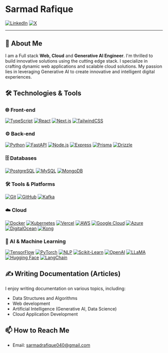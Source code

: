 # Sarmad Rafique

[![LinkedIn](https://img.shields.io/badge/-LinkedIn-blue?style=flat&logo=Linkedin&logoColor=white)](https://www.linkedin.com/in/sarmad426/)
[![X](https://img.shields.io/badge/X-%23000000.svg?style=for-the-badge&logo=X&logoColor=white)](https://x.com/SarmadRafique2)

---

## 🚀 About Me

I am a Full stack **Web, Cloud** and **Generative AI Engineer**. I'm thrilled to build innovative solutions using the cutting edge stack. I specialize in crafting dynamic web applications and scalable cloud solutions. My passion lies in leveraging Generative AI to create innovative and intelligent digital experiences.

## 🛠️ Technologies & Tools

### 🌐 Front-end

[![TypeScript](https://img.shields.io/badge/TypeScript-%23007ACC.svg?style=for-the-badge&logo=typescript&logoColor=white)](https://www.typescriptlang.org/)
[![React](https://img.shields.io/badge/React-%2320232a.svg?style=for-the-badge&logo=react&logoColor=%2361DAFB)](https://reactjs.org/)
[![Next.js](https://img.shields.io/badge/Next.js-black?style=for-the-badge&logo=next.js&logoColor=white)](https://nextjs.org/)
[![TailwindCSS](https://img.shields.io/badge/TailwindCSS-%2338B2AC.svg?style=for-the-badge&logo=tailwind-css&logoColor=white)](https://tailwindcss.com/)

### ⚙️ Back-end

[![Python](https://img.shields.io/badge/Python-%233776AB.svg?style=for-the-badge&logo=python&logoColor=white)](https://www.python.org/)
[![FastAPI](https://img.shields.io/badge/FastAPI-%2300C7B7.svg?style=for-the-badge&logo=fastapi&logoColor=white)](https://fastapi.tiangolo.com/)
[![Node.js](https://img.shields.io/badge/Node.js-%23339933.svg?style=for-the-badge&logo=nodedotjs&logoColor=white)](https://nodejs.org/)
[![Express](https://img.shields.io/badge/Express-%23000000.svg?style=for-the-badge&logo=express&logoColor=white)](https://expressjs.com/)
[![Prisma](https://img.shields.io/badge/Prisma-%232D3748.svg?style=for-the-badge&logo=prisma&logoColor=white)](https://www.prisma.io/)
[![Drizzle](https://img.shields.io/badge/Drizzle-%23FF6C37.svg?style=for-the-badge&logo=drizzle&logoColor=white)](https://drizzle.team/)

### 🗄️ Databases

[![PostgreSQL](https://img.shields.io/badge/PostgreSQL-%23336791.svg?style=for-the-badge&logo=postgresql&logoColor=white)](https://www.postgresql.org/)
[![MySQL](https://img.shields.io/badge/MySQL-%234479A1.svg?style=for-the-badge&logo=mysql&logoColor=white)](https://www.mysql.com/)
[![MongoDB](https://img.shields.io/badge/MongoDB-%2347A248.svg?style=for-the-badge&logo=mongodb&logoColor=white)](https://www.mongodb.com/)

### 🛠️ Tools & Platforms

[![Git](https://img.shields.io/badge/Git-%23F05032.svg?style=for-the-badge&logo=git&logoColor=white)](https://git-scm.com/)
[![GitHub](https://img.shields.io/badge/GitHub-%23181717.svg?style=for-the-badge&logo=github&logoColor=white)](https://github.com/)
[![Kafka](https://img.shields.io/badge/Kafka-%23231F20.svg?style=for-the-badge&logo=apachekafka&logoColor=white)](https://kafka.apache.org/)

### ☁️ Cloud

[![Docker](https://img.shields.io/badge/Docker-%232496ED.svg?style=for-the-badge&logo=docker&logoColor=white)](https://www.docker.com/)
[![Kubernetes](https://img.shields.io/badge/Kubernetes-%23326CE5.svg?style=for-the-badge&logo=kubernetes&logoColor=white)](https://kubernetes.io/)
[![Vercel](https://img.shields.io/badge/Vercel-%23000000.svg?style=for-the-badge&logo=vercel&logoColor=white)](https://vercel.com/)
[![AWS](https://img.shields.io/badge/AWS-%23232F3E.svg?style=for-the-badge&logo=amazon-aws&logoColor=white)](https://aws.amazon.com/)
[![Google Cloud](https://img.shields.io/badge/Google_Cloud-%234285F4.svg?style=for-the-badge&logo=google-cloud&logoColor=white)](https://cloud.google.com/)
[![Azure](https://img.shields.io/badge/Azure-%230072C6.svg?style=for-the-badge&logo=microsoft-azure&logoColor=white)](https://azure.microsoft.com/)
[![DigitalOcean](https://img.shields.io/badge/DigitalOcean-%230080FF.svg?style=for-the-badge&logo=digitalocean&logoColor=white)](https://www.digitalocean.com/)
[![Kong](https://img.shields.io/badge/Kong-%230A0FFF.svg?style=for-the-badge&logo=kong&logoColor=white)](https://konghq.com/)

### 🤖 AI & Machine Learning

[![TensorFlow](https://img.shields.io/badge/TensorFlow-%23FF6F00.svg?style=for-the-badge&logo=tensorflow&logoColor=white)](https://www.tensorflow.org/)
[![PyTorch](https://img.shields.io/badge/PyTorch-%23EE4C2C.svg?style=for-the-badge&logo=pytorch&logoColor=white)](https://pytorch.org/)
[![NLP](https://img.shields.io/badge/NLP-%230E0E0E.svg?style=for-the-badge&logo=nlp&logoColor=white)](https://en.wikipedia.org/wiki/Natural_language_processing)
[![Scikit-Learn](https://img.shields.io/badge/Scikit--Learn-%23F7931E.svg?style=for-the-badge&logo=scikit-learn&logoColor=white)](https://scikit-learn.org/)
[![OpenAI](https://img.shields.io/badge/OpenAI-%2341B883.svg?style=for-the-badge&logo=openai&logoColor=white)](https://openai.com/)
[![LLaMA](https://img.shields.io/badge/LLaMA-%23000000.svg?style=for-the-badge&logo=llama&logoColor=white)](https://github.com/facebookresearch/llama)
[![Hugging Face](https://img.shields.io/badge/Hugging%20Face-%23FFAE1A.svg?style=for-the-badge&logo=hugging-face&logoColor=white)](https://huggingface.co/)
[![LangChain](https://img.shields.io/badge/LangChain-%232C3E50.svg?style=for-the-badge&logo=langchain&logoColor=white)](https://www.langchain.com/)

## ✍️ Writing Documentation (Articles)

I enjoy writing documentation on various topics, including:

- Data Structures and Algorithms
- Web development
- Artificial Intelligence (Generative AI, Data Science)
- Cloud Application Development

## 📫 How to Reach Me

- Email: [sarmadrafique040@gmail.com](mailto:sarmadrafqiue040@gmail.com)
